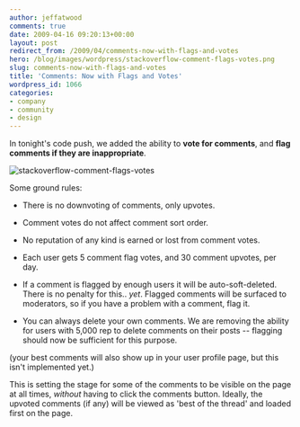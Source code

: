 ```yaml
---
author: jeffatwood
comments: true
date: 2009-04-16 09:20:13+00:00
layout: post
redirect_from: /2009/04/comments-now-with-flags-and-votes
hero: /blog/images/wordpress/stackoverflow-comment-flags-votes.png
slug: comments-now-with-flags-and-votes
title: 'Comments: Now with Flags and Votes'
wordpress_id: 1066
categories:
- company
- community
- design
---
```



In tonight's code push, we added the ability to **vote for comments**, and **flag comments if they are inappropriate**.



![stackoverflow-comment-flags-votes](/blog/images/wordpress/stackoverflow-comment-flags-votes.png)



Some ground rules:







  * There is no downvoting of comments, only upvotes.

  * Comment votes do not affect comment sort order.

  * No reputation of any kind is earned or lost from comment votes.

  * Each user gets 5 comment flag votes, and 30 comment upvotes, per day.

  * If a comment is flagged by enough users it will be auto-soft-deleted. There is no penalty for this.. _yet_. Flagged comments will be surfaced to moderators, so if you have a problem with a comment, flag it.

  * You can always delete your own comments. We are removing the ability for users with 5,000 rep to delete comments on their posts -- flagging should now be sufficient for this purpose.




(your best comments will also show up in your user profile page, but this isn't implemented yet.)



This is setting the stage for some of the comments to be visible on the page at all times, _without_ having to click the comments button. Ideally, the upvoted comments (if any) will be viewed as 'best of the thread' and loaded first on the page.

